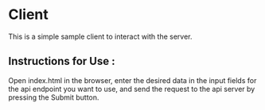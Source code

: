 # Client
This is a simple sample client to interact with the server.

## Instructions for Use :
Open index.html in the browser, enter the desired data in the input fields for the api endpoint you want to use, and send the request to the api server by pressing the Submit button.
